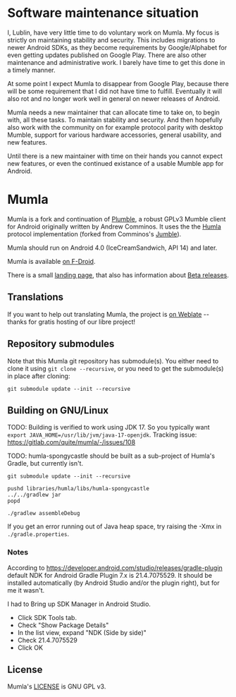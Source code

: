 
# Software maintenance situation

I, Lublin, have very little time to do voluntary work on Mumla. My focus is
strictly on maintaining stability and security. This includes migrations to
newer Android SDKs, as they become requirements by Google/Alphabet for even
getting updates published on Google Play. There are also other maintenance and
administrative work. I barely have time to get this done in a timely manner.

At some point I expect Mumla to disappear from Google Play, because there will
be some requirement that I did not have time to fulfill. Eventually it will
also rot and no longer work well in general on newer releases of Android.

Mumla needs a new maintainer that can allocate time to take on, to begin with,
all these tasks. To maintain stability and security. And then hopefully also
work with the community on for example protocol parity with desktop Mumble,
support for various hardware accessories, general usability, and new features.

Until there is a new maintainer with time on their hands you cannot expect new
features, or even the continued existance of a usable Mumble app for Android.

# Mumla

Mumla is a fork and continuation of [Plumble](https://github.com/acomminos/Plumble),
a robust GPLv3 Mumble client for Android originally written by Andrew Comminos.
It uses the the [Humla](https://gitlab.com/quite/humla) protocol implementation
(forked from Comminos's [Jumble](https://github.com/acomminos/Jumble)).

Mumla should run on Android 4.0 (IceCreamSandwich, API 14) and later.

Mumla is available [on F-Droid](https://f-droid.org/packages/se.lublin.mumla/).

There is a small [landing page](https://mumla-app.gitlab.io/), that also has
information about [Beta releases](https://mumla-app.gitlab.io/beta/).

## Translations

If you want to help out translating Mumla, the project is [on
Weblate](https://hosted.weblate.org/engage/mumla/) -- thanks for gratis hosting
of our libre project!

## Repository submodules

Note that this Mumla git repository has submodule(s). You either need to clone
it using `git clone --recursive`, or you need to get the submodule(s) in place
after cloning:

    git submodule update --init --recursive

## Building on GNU/Linux

TODO: Building is verified to work using JDK 17. So you typically want `export
JAVA_HOME=/usr/lib/jvm/java-17-openjdk`. Tracking issue:
https://gitlab.com/quite/mumla/-/issues/108

TODO: humla-spongycastle should be built as a sub-project of Humla's Gradle,
but currently isn't.

    git submodule update --init --recursive

    pushd libraries/humla/libs/humla-spongycastle
    ../../gradlew jar
    popd

    ./gradlew assembleDebug

If you get an error running out of Java heap space, try raising the -Xmx in
`./gradle.properties`.

### Notes

According to https://developer.android.com/studio/releases/gradle-plugin
default NDK for Android Gradle Plugin 7.x is 21.4.7075529. It should be
installed automatically (by Android Studio and/or the plugin right), but for me
it wasn't.

I had to Bring up SDK Manager in Android Studio.
- Click SDK Tools tab.
- Check "Show Package Details"
- In the list view, expand "NDK (Side by side)"
- Check 21.4.7075529
- Click OK

## License

Mumla's [LICENSE](LICENSE) is GNU GPL v3.

